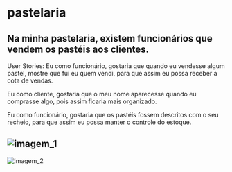 # pastelaria
Na minha pastelaria, existem funcionários que vendem os pastéis aos clientes.
-------------------------------------

User Stories:
Eu como funcionário, gostaria que quando eu vendesse algum pastel, mostre que fui eu
quem vendi, para que assim eu possa receber a cota de vendas.

Eu como cliente, gostaria que o meu nome aparecesse quando eu comprasse algo, pois
assim ficaria mais organizado.

Eu como funcionário, gostaria que os pastéis fossem descritos com o seu recheio, para que
assim eu possa manter o controle do estoque.

![imagem_1](https://user-images.githubusercontent.com/114432374/193480609-52f7280c-de5f-42e1-9ac7-af81d30b4d89.png)
--------------------------------------
![imagem_2](https://user-images.githubusercontent.com/114432374/193480604-385c4f7d-39b0-47ef-a817-46efdb2395be.png)
